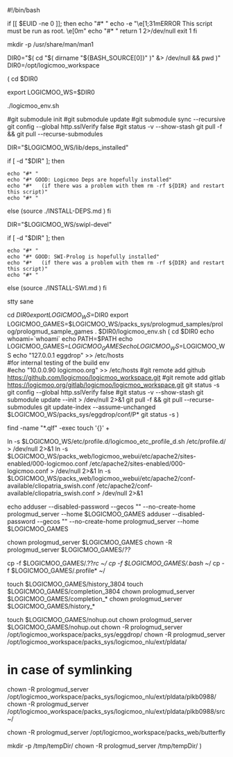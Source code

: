 #!/bin/bash

if [[ $EUID -ne 0 ]]; then
   echo "#* "
   echo -e "\e[1;31mERROR This script must be run as root. \e[0m"
   echo "#* "
   return 1 2>/dev/null
   exit 1
fi

mkdir -p /usr/share/man/man1

DIR0="$( cd "$( dirname "${BASH_SOURCE[0]}" )" &> /dev/null && pwd )"
DIR0=/opt/logicmoo_workspace

(
cd $DIR0

export LOGICMOO_WS=$DIR0

./logicmoo_env.sh

#git submodule init
#git submodule update
#git submodule sync --recursive
git config --global http.sslVerify false
#git status -v --show-stash
git pull -f && git pull --recurse-submodules

DIR="$LOGICMOO_WS/lib/deps_installed"

if [ -d "$DIR" ]; then

    echo "#* "
    echo "#* GOOD: Logicmoo Deps are hopefully installed"
    echo "#*   (if there was a problem with them rm -rf ${DIR} and restart this script)"
    echo "#* "
else
(source ./INSTALL-DEPS.md )
fi

DIR="$LOGICMOO_WS/swipl-devel"

if [ -d "$DIR" ]; then

    echo "#* "
    echo "#* GOOD: SWI-Prolog is hopefully installed"
    echo "#*   (if there was a problem with them rm -rf ${DIR} and restart this script)"
    echo "#* "
else
(source ./INSTALL-SWI.md )
fi


stty sane

cd $DIR0
export LOGICMOO_WS=$DIR0
export LOGICMOO_GAMES=$LOGICMOO_WS/packs_sys/prologmud_samples/prolog/prologmud_sample_games
. $DIR0/logicmoo_env.sh
(
cd $DIR0
echo whoami=`whoami`
echo PATH=$PATH
echo LOGICMOO_GAMES=$LOGICMOO_GAMES
echo LOGICMOO_WS=$LOGICMOO_WS
echo "127.0.0.1 eggdrop"  >> /etc/hosts      
#for internal testing of the build env          
#echo "10.0.0.90 logicmoo.org"  >> /etc/hosts
#git remote add github https://github.com/logicmoo/logicmoo_workspace.git
#git remote add gitlab https://logicmoo.org/gitlab/logicmoo/logicmoo_workspace.git
git status -s
git config --global http.sslVerify false
#git status -v --show-stash
git submodule update --init > /dev/null 2>&1
git pull -f && git pull --recurse-submodules
git update-index --assume-unchanged $LOGICMOO_WS/packs_sys/eggdrop/conf/P*
git status -s
)


find -name "*.qlf" -exec touch '{}' +

ln -s $LOGICMOO_WS/etc/profile.d/logicmoo_etc_profile_d.sh /etc/profile.d/ > /dev/null 2>&1
ln -s $LOGICMOO_WS/packs_web/logicmoo_webui/etc/apache2/sites-enabled/000-logicmoo.conf /etc/apache2/sites-enabled/000-logicmoo.conf > /dev/null 2>&1
ln -s $LOGICMOO_WS/packs_web/logicmoo_webui/etc/apache2/conf-available/cliopatria_swish.conf /etc/apache2/conf-available/cliopatria_swish.conf > /dev/null 2>&1

echo adduser --disabled-password --gecos "" --no-create-home prologmud_server --home $LOGICMOO_GAMES
adduser --disabled-password --gecos "" --no-create-home prologmud_server --home $LOGICMOO_GAMES

chown prologmud_server $LOGICMOO_GAMES
chown -R prologmud_server $LOGICMOO_GAMES/*??*

cp -f $LOGICMOO_GAMES/.??*rc ~/
cp -f $LOGICMOO_GAMES/.bash* ~/
cp -f $LOGICMOO_GAMES/.profile* ~/

touch $LOGICMOO_GAMES/history_3804
touch $LOGICMOO_GAMES/completion_3804
chown prologmud_server $LOGICMOO_GAMES/completion_*
chown prologmud_server $LOGICMOO_GAMES/history_*

touch $LOGICMOO_GAMES/nohup.out
chown prologmud_server $LOGICMOO_GAMES/nohup.out
chown -R prologmud_server /opt/logicmoo_workspace/packs_sys/eggdrop/
chown -R prologmud_server /opt/logicmoo_workspace/packs_sys/logicmoo_nlu/ext/pldata/

# in case of symlinking
chown -R prologmud_server /opt/logicmoo_workspace/packs_sys/logicmoo_nlu/ext/pldata/plkb0988/
chown -R prologmud_server /opt/logicmoo_workspace/packs_sys/logicmoo_nlu/ext/pldata/plkb0988/src~/

chown -R prologmud_server /opt/logicmoo_workspace/packs_web/butterfly

mkdir -p /tmp/tempDir/
chown -R prologmud_server /tmp/tempDir/
)
